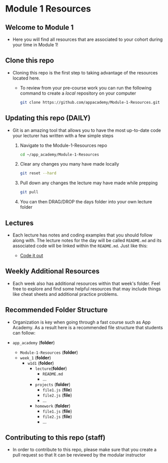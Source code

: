 # Module 1 Resources

## Welcome to Module 1

- Here you will find all resources that are associated to your cohort during your time in Module 1!

## Clone this repo

- Cloning this repo is the first step to taking advantage of the
resources located here.
  - To review from your pre-course work you can run the following command
  to create a _local_ repository on your computer

    ```bash
    git clone https://github.com/appacademy/Module-1-Resources.git
    ```

## Updating this repo (DAILY)

- Git is an amazing tool that allows you to have the most up-to-date
  code your lecturer has written with a few simple steps

    1. Navigate to the Module-1-Resources repo

          ```bash
          cd ~/app_academy/Module-1-Resources
          ```

    2. Clear any changes you many have made locally

        ```bash
        git reset --hard
        ```

    3. Pull down any changes the lecture may have made while prepping

        ```bash
        git pull
        ```

    4. You can then DRAG/DROP the days folder into your own lecture folder

## Lectures

- Each lecture has notes and coding examples that you should follow along with. The lecture notes for the day will be called `README.md` and its associated code will be linked within the `README.md`. Just like this:

  - [Code it out](./example.js)

## Weekly Additional Resources

- Each week also has additional resources within that week's folder. Feel free to explore and find some helpful resources that may include things like cheat sheets and additional practice problems.

## Recommended Folder Structure

- Organization is key when going through a fast course such as App Academy. As a result here is a recommended file structure that students can follow:

- `app_academy` (**folder**)
  - `Module-1-Resources` (**folder**)
  - `week_1` (**folder**)
    - `w1d1` (**folder**)
      - `lecture`(**folder**)
        - `README.md`
        - ...
      - `projects` (**folder**)
        - `file1.js` (**file**)
        - `file2.js` (**file**)
        - ...
      - `homework` (**folder**)
        - `file1.js` (**file**)
        - `file2.js` (**file**)
        - ...

## Contributing to this repo (staff)

- In order to contribute to this repo, please make sure that you create a pull request so that It can be reviewed by the modular instructor
